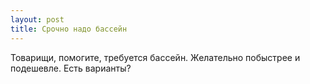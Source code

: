 ```yaml
---
layout: post 
title: Срочно надо бассейн 
--- 
```

Товарищи, помогите, требуется бассейн. Желательно побыстрее и подешевле. Есть варианты?